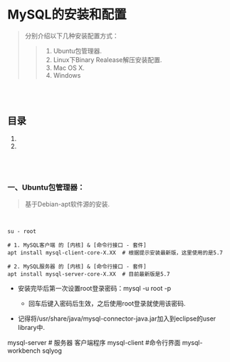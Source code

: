 # MySQL的安装和配置
> 分别介绍以下几种安装配置方式：
>
>> 1. Ubuntu包管理器.
>> 2. Linux下Binary Realease解压安装配置.
>> 3. Mac OS X.
>> 4. Windows

<br><br>

## 目录

1. []()
2. []()

<br><br>

### 一、Ubuntu包管理器：
> 基于Debian-apt软件源的安装.

<br>

```Shell
su - root

# 1. MySQL客户端 的 [内核] & [命令行接口 - 套件]
apt install mysql-client-core-X.XX  # 根据提示安装最新版，这里使用的是5.7

# 2. MySQL服务器 的 [内核] & [命令行接口 - 套件]
apt install mysql-server-core-X.XX  # 目前最新版是5.7
```

- 安装完毕后第一次设置root登录密码：mysql -u root -p
   - 回车后键入密码后生效，之后使用root登录就使用该密码.

- 记得将/usr/share/java/mysql-connector-java.jar加入到eclipse的user library中.



mysql-server   # 服务器
客户端程序
mysql-client #命令行界面
mysql-workbench
sqlyog
